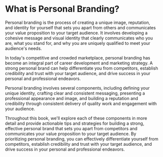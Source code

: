 What is Personal Branding?
========================================

Personal branding is the process of creating a unique image, reputation, and identity for yourself that sets you apart from others and communicates your value proposition to your target audience. It involves developing a cohesive message and visual identity that clearly communicates who you are, what you stand for, and why you are uniquely qualified to meet your audience's needs.

In today's competitive and crowded marketplace, personal branding has become an integral part of career development and marketing strategy. A strong personal brand can help differentiate you from competitors, establish credibility and trust with your target audience, and drive success in your personal and professional endeavors.

Personal branding involves several components, including defining your unique identity, crafting clear and consistent messaging, presenting a professional appearance and image, and building a reputation and credibility through consistent delivery of quality work and engagement with your audience.

Throughout this book, we'll explore each of these components in more detail and provide actionable tips and strategies for building a strong, effective personal brand that sets you apart from competitors and communicates your value proposition to your target audience. By prioritizing personal branding, you can effectively differentiate yourself from competitors, establish credibility and trust with your target audience, and drive success in your personal and professional endeavors.

